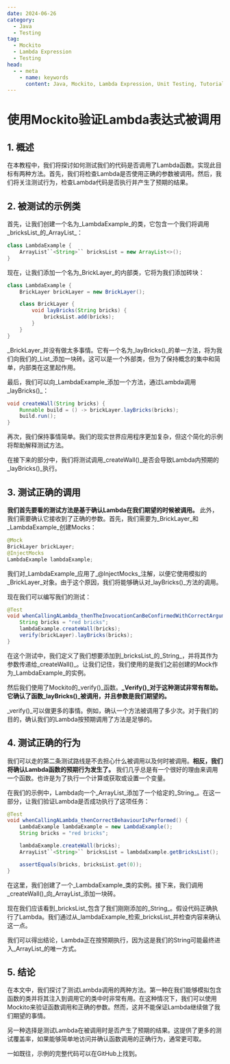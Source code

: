 ```yaml
---
date: 2024-06-26
category:
  - Java
  - Testing
tag:
  - Mockito
  - Lambda Expression
  - Testing
head:
  - - meta
    - name: keywords
      content: Java, Mockito, Lambda Expression, Unit Testing, Tutorial
---
```


# 使用Mockito验证Lambda表达式被调用

## 1. 概述

在本教程中，我们将探讨如何测试我们的代码是否调用了Lambda函数。实现此目标有两种方法。首先，我们将检查Lambda是否使用正确的参数被调用。然后，我们将关注测试行为，检查Lambda代码是否执行并产生了预期的结果。

## 2. 被测试的示例类

首先，让我们创建一个名为_LambdaExample_的类，它包含一个我们将调用_bricksList_的_ArrayList_：

```java
class LambdaExample {
    ArrayList``<String>`` bricksList = new ArrayList<>();
}
```

现在，让我们添加一个名为_BrickLayer_的内部类，它将为我们添加砖块：

```java
class LambdaExample {
    BrickLayer brickLayer = new BrickLayer();

    class BrickLayer {
        void layBricks(String bricks) {
            bricksList.add(bricks);
        }
    }
}
```

_BrickLayer_并没有做太多事情。它有一个名为_layBricks()_的单一方法，将为我们向我们的_List_添加一块砖。这可以是一个外部类，但为了保持概念的集中和简单，内部类在这里起作用。

最后，我们可以向_LambdaExample_添加一个方法，通过Lambda调用_layBricks()_：

```java
void createWall(String bricks) {
    Runnable build = () -> brickLayer.layBricks(bricks);
    build.run();
}
```

再次，我们保持事情简单。我们的现实世界应用程序更加复杂，但这个简化的示例将帮助解释测试方法。

在接下来的部分中，我们将测试调用_createWall()_是否会导致Lambda内预期的_layBricks()_执行。

## 3. 测试正确的调用

**我们首先要看的测试方法是基于确认Lambda在我们期望的时候被调用。** 此外，我们需要确认它接收到了正确的参数。首先，我们需要为_BrickLayer_和_LambdaExample_创建Mocks：

```java
@Mock
BrickLayer brickLayer;
@InjectMocks
LambdaExample lambdaExample;
```

我们对_LambdaExample_应用了_@InjectMocks_注解，以便它使用模拟的_BrickLayer_对象。由于这个原因，我们将能够确认对_layBricks()_方法的调用。

现在我们可以编写我们的测试：

```java
@Test
void whenCallingALambda_thenTheInvocationCanBeConfirmedWithCorrectArguments() {
    String bricks = "red bricks";
    lambdaExample.createWall(bricks);
    verify(brickLayer).layBricks(bricks);
}
```

在这个测试中，我们定义了我们想要添加到_bricksList_的_String_，并将其作为参数传递给_createWall()_。让我们记住，我们使用的是我们之前创建的Mock作为_LambdaExample_的实例。

然后我们使用了Mockito的_verify()_函数。**_Verify()_对于这种测试非常有帮助。它确认了函数_layBricks()_被调用，并且参数是我们期望的。**

_verify()_可以做更多的事情。例如，确认一个方法被调用了多少次。对于我们的目的，确认我们的Lambda按预期调用了方法是足够的。

## 4. 测试正确的行为

我们可以走的第二条测试路线是不去担心什么被调用以及何时被调用。**相反，我们将确认Lambda函数的预期行为发生了。** 我们几乎总是有一个很好的理由来调用一个函数。也许是为了执行一个计算或获取或设置一个变量。

在我们的示例中，Lambda向一个_ArrayList_添加了一个给定的_String_。在这一部分，让我们验证Lambda是否成功执行了这项任务：

```java
@Test
void whenCallingALambda_thenCorrectBehaviourIsPerformed() {
    LambdaExample lambdaExample = new LambdaExample();
    String bricks = "red bricks";

    lambdaExample.createWall(bricks);
    ArrayList``<String>`` bricksList = lambdaExample.getBricksList();

    assertEquals(bricks, bricksList.get(0));
}
```

在这里，我们创建了一个_LambdaExample_类的实例。接下来，我们调用_createWall()_向_ArrayList_添加一块砖。

现在我们应该看到_bricksList_包含了我们刚刚添加的_String_。假设代码正确执行了Lambda。我们通过从_lambdaExample_检索_bricksList_并检查内容来确认这一点。

我们可以得出结论，Lambda正在按预期执行，因为这是我们的String可能最终进入_ArrayList_的唯一方式。

## 5. 结论

在本文中，我们探讨了测试Lambda调用的两种方法。第一种在我们能够模拟包含函数的类并将其注入到调用它的类中时非常有用。在这种情况下，我们可以使用Mockito来验证函数调用和正确的参数。然而，这并不能保证Lambda继续做了我们期望的事情。

另一种选择是测试Lambda在被调用时是否产生了预期的结果。这提供了更多的测试覆盖率，如果能够简单地访问并确认函数调用的正确行为，通常更可取。

一如既往，示例的完整代码可以在GitHub上找到。